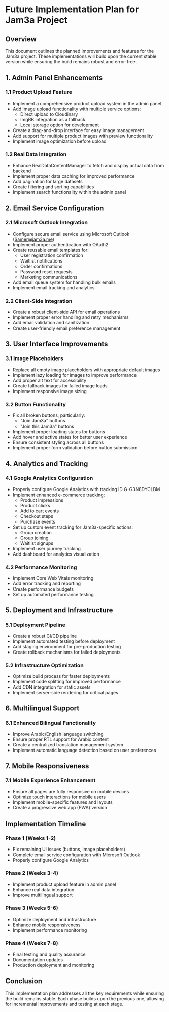 # Future Implementation Plan for Jam3a Project

## Overview
This document outlines the planned improvements and features for the Jam3a project. These implementations will build upon the current stable version while ensuring the build remains robust and error-free.

## 1. Admin Panel Enhancements

### 1.1 Product Upload Feature
- Implement a comprehensive product upload system in the admin panel
- Add image upload functionality with multiple service options:
  - Direct upload to Cloudinary
  - ImgBB integration as a fallback
  - Local storage option for development
- Create a drag-and-drop interface for easy image management
- Add support for multiple product images with preview functionality
- Implement image optimization before upload

### 1.2 Real Data Integration
- Enhance RealDataContentManager to fetch and display actual data from backend
- Implement proper data caching for improved performance
- Add pagination for large datasets
- Create filtering and sorting capabilities
- Implement search functionality within the admin panel

## 2. Email Service Configuration

### 2.1 Microsoft Outlook Integration
- Configure secure email service using Microsoft Outlook (Samer@jam3a.me)
- Implement proper authentication with OAuth2
- Create reusable email templates for:
  - User registration confirmation
  - Waitlist notifications
  - Order confirmations
  - Password reset requests
  - Marketing communications
- Add email queue system for handling bulk emails
- Implement email tracking and analytics

### 2.2 Client-Side Integration
- Create a robust client-side API for email operations
- Implement proper error handling and retry mechanisms
- Add email validation and sanitization
- Create user-friendly email preference management

## 3. User Interface Improvements

### 3.1 Image Placeholders
- Replace all empty image placeholders with appropriate default images
- Implement lazy loading for images to improve performance
- Add proper alt text for accessibility
- Create fallback images for failed image loads
- Implement responsive image sizing

### 3.2 Button Functionality
- Fix all broken buttons, particularly:
  - "Join Jam3a" buttons
  - "Join this Jam3a" buttons
- Implement proper loading states for buttons
- Add hover and active states for better user experience
- Ensure consistent styling across all buttons
- Implement proper form validation before button submission

## 4. Analytics and Tracking

### 4.1 Google Analytics Configuration
- Properly configure Google Analytics with tracking ID G-G3N8DYCLBM
- Implement enhanced e-commerce tracking:
  - Product impressions
  - Product clicks
  - Add to cart events
  - Checkout steps
  - Purchase events
- Set up custom event tracking for Jam3a-specific actions:
  - Group creation
  - Group joining
  - Waitlist signups
- Implement user journey tracking
- Add dashboard for analytics visualization

### 4.2 Performance Monitoring
- Implement Core Web Vitals monitoring
- Add error tracking and reporting
- Create performance budgets
- Set up automated performance testing

## 5. Deployment and Infrastructure

### 5.1 Deployment Pipeline
- Create a robust CI/CD pipeline
- Implement automated testing before deployment
- Add staging environment for pre-production testing
- Create rollback mechanisms for failed deployments

### 5.2 Infrastructure Optimization
- Optimize build process for faster deployments
- Implement code splitting for improved performance
- Add CDN integration for static assets
- Implement server-side rendering for critical pages

## 6. Multilingual Support

### 6.1 Enhanced Bilingual Functionality
- Improve Arabic/English language switching
- Ensure proper RTL support for Arabic content
- Create a centralized translation management system
- Implement automatic language detection based on user preferences

## 7. Mobile Responsiveness

### 7.1 Mobile Experience Enhancement
- Ensure all pages are fully responsive on mobile devices
- Optimize touch interactions for mobile users
- Implement mobile-specific features and layouts
- Create a progressive web app (PWA) version

## Implementation Timeline

### Phase 1 (Weeks 1-2)
- Fix remaining UI issues (buttons, image placeholders)
- Complete email service configuration with Microsoft Outlook
- Properly configure Google Analytics

### Phase 2 (Weeks 3-4)
- Implement product upload feature in admin panel
- Enhance real data integration
- Improve multilingual support

### Phase 3 (Weeks 5-6)
- Optimize deployment and infrastructure
- Enhance mobile responsiveness
- Implement performance monitoring

### Phase 4 (Weeks 7-8)
- Final testing and quality assurance
- Documentation updates
- Production deployment and monitoring

## Conclusion
This implementation plan addresses all the key requirements while ensuring the build remains stable. Each phase builds upon the previous one, allowing for incremental improvements and testing at each stage.
